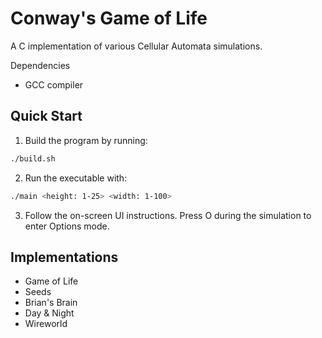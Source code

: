 # Conway's Game of Life 

A C implementation of various Cellular Automata simulations.

Dependencies
- GCC compiler

## Quick Start
1. Build the program by running:
```bash
./build.sh
```
2. Run the executable with:
```bash
./main <height: 1-25> <width: 1-100>
```
3. Follow the on-screen UI instructions.
Press O during the simulation to enter Options mode.

## Implementations
- Game of Life
- Seeds
- Brian's Brain
- Day & Night
- Wireworld

